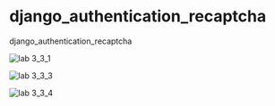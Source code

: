 # django_authentication_recaptcha
django_authentication_recaptcha

![lab 3_3_1](https://github.com/Elianess/django_authentication_recaptcha/assets/66972306/23c752af-dd50-4bf7-b656-ef0630d1f0c5)

![lab 3_3_3](https://github.com/Elianess/django_authentication_recaptcha/assets/66972306/19451356-8942-438f-a4d6-a4e0fd8ef2b8)

![lab 3_3_4](https://github.com/Elianess/django_authentication_recaptcha/assets/66972306/b79a8956-5521-4fe1-9734-f47ebfae679a)

